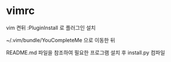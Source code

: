 # vimrc

vim 켠뒤 :PluginInstall 로 플러그인 설치

~/.vim/bundle/YouCompleteMe 으로 이동한 뒤 

README.md 파일을 참조하여 필요한 프로그램 설치 후 install.py 컴파일
